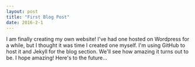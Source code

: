 ```yaml
---
layout: post
title: "First Blog Post"
date: 2016-2-1
---
```


I am finally creating my own website! I've had one hosted on Wordpress for a while, but I thought it was time I created one myself. I'm using GitHub to host it and Jekyll for the blog section. We'll see how amazing it turns out to be. I hope amazing! Here's to the future...
